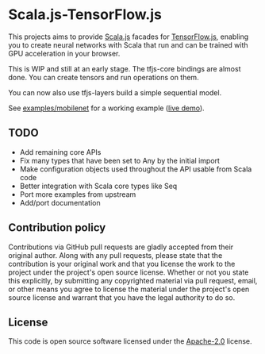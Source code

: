 # Scala.js-TensorFlow.js #

This projects aims to provide [Scala.js](http://www.scala-js.org/) facades for [TensorFlow.js](https://js.tensorflow.org/),
 enabling you to create neural networks with Scala that run and can be trained with GPU acceleration in your browser.

This is WIP and still at an early stage. The tfjs-core bindings are almost done. You can create tensors and run
operations on them.

You can now also use tfjs-layers build a simple sequential model.

See [examples/mobilenet](examples/mobbilenet) for a working example ([live demo](https://sbrunk.github.io/scalajs-tfjs/mobilenet/)).

## TODO
* Add remaining core APIs
* Fix many types that have been set to Any by the initial import
* Make configuration objects used throughout the API usable from Scala code
* Better integration with Scala core types like Seq
* Port more examples from upstream
* Add/port documentation

## Contribution policy ##

Contributions via GitHub pull requests are gladly accepted from their original author. Along with
any pull requests, please state that the contribution is your original work and that you license
the work to the project under the project's open source license. Whether or not you state this
explicitly, by submitting any copyrighted material via pull request, email, or other means you
agree to license the material under the project's open source license and warrant that you have the
legal authority to do so.

## License ##

This code is open source software licensed under the
[Apache-2.0](http://www.apache.org/licenses/LICENSE-2.0) license.

